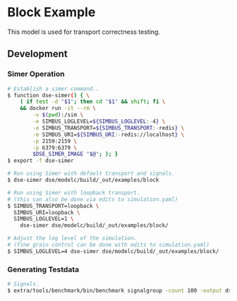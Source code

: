 <!--
Copyright 2025 Robert Bosch GmbH

SPDX-License-Identifier: Apache-2.0
-->

# Block Example

This model is used for transport correctness testing.


## Development

### Simer Operation

```bash
# Establish a simer command..
$ function dse-simer() { \
    ( if test -d "$1"; then cd "$1" && shift; fi \
    && docker run -it --rm \
        -v $(pwd):/sim \
        -e SIMBUS_LOGLEVEL=${SIMBUS_LOGLEVEL:-4} \
        -e SIMBUS_TRANSPORT=${SIMBUS_TRANSPORT:-redis} \
        -e SIMBUS_URI=${SIMBUS_URI:-redis://localhost} \
        -p 2159:2159 \
        -p 6379:6379 \
        $DSE_SIMER_IMAGE "$@"; ); }
$ export -f dse-simer

# Run using Simer with default transport and signals.
$ dse-simer dse/modelc/build/_out/examples/block

# Run using Simer with loopback transport.
# (this can also be done via edits to simulation.yaml)
$ SIMBUS_TRANSPORT=loopback \
  SIMBUS_URI=loopback \
  SIMBUS_LOGLEVEL=1 \
    dse-simer dse/modelc/build/_out/examples/block/

# Adjust the log level of the simulation.
# (fine grain control can be done with edits to simulation.yaml)
$ SIMBUS_LOGLEVEL=4 dse-simer dse/modelc/build/_out/examples/block/
```

### Generating Testdata

```bash
# Signals.
$ extra/tools/benchmark/bin/benchmark signalgroup -count 100 -output dse/modelc/examples/block/signal_group.yaml
```
